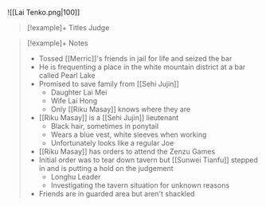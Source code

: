 ![[Lai Tenko.png|100]]

> [!example]+ Titles
> Judge


> [!example]+ Notes
> - Tossed [[Merric]]'s friends in jail for life and seized the bar
> - He is frequenting a place in the white mountain district at a bar called Pearl Lake
> - Promised to save family from [[Sehi Jujin]]
> 	- Daughter Lai Mei
> 	- Wife Lai Hong
> 	- Only [[Riku Masay]] knows where they are
> - [[Riku Masay]] is a [[Sehi Jujin]] lieutenant
> 	- Black hair, sometimes in ponytail
> 	- Wears a blue vest, white sleeves when working
> 	- Unfortunately looks like a regular Joe
> - [[Riku Masay]] has orders to attend the Zenzu Games
> - Initial order was to tear down tavern but [[Sunwei Tianfu]] stepped in and is putting a hold on the judgement
> 	- Longhu Leader
> 	- Investigating the tavern situation for unknown reasons
> - Friends are in guarded area but aren't shackled
